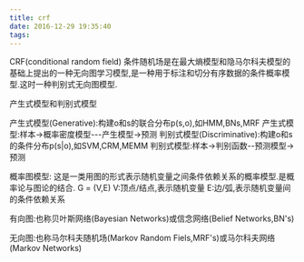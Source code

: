 ```yaml
---
title: crf
date: 2016-12-29 19:35:40
tags:
---
```


CRF(conditional random field) 条件随机场是在最大熵模型和隐马尔科夫模型的基础上提出的一种无向图学习模型,是一种用于标注和切分有序数据的条件概率模型.这时一种判别式无向图模型.

产生式模型和判别式模型

产生式模型(Generative):构建o和s的联合分布p(s,o),如HMM,BNs,MRF
产生式模型:样本→概率密度模型---产生模型→预测
判别式模型(Discriminative):构建o和s的条件分布p(s|o),如SVM,CRM,MEMM
判别式模型:样本→判别函数--预测模型→预测


概率图模型:
这是一类用图的形式表示随机变量之间条件依赖关系的概率模型.是概率论与图论的结合.
G = (V,E)
V:顶点/结点,表示随机变量
E:边/弧,表示随机变量间的条件依赖关系

有向图:也称贝叶斯网络(Bayesian Networks)或信念网络(Belief Networks,BN's)

无向图:也称马尔科夫随机场(Markov Random Fiels,MRF's)或马尔科夫网络(Markov Networks)
